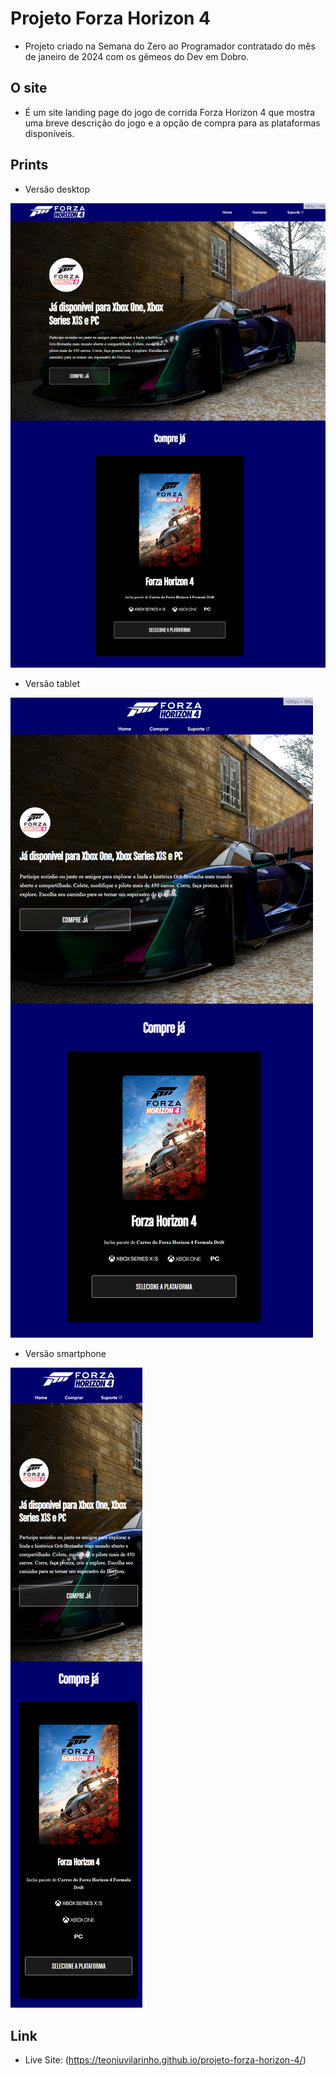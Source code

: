# Projeto Forza Horizon 4
- Projeto criado na Semana do Zero ao Programador contratado do mês de janeiro de 2024 com os gêmeos do Dev em Dobro.

## O site
- É um site landing page do jogo de corrida Forza Horizon 4 que mostra uma breve descrição do jogo e a opção de compra para as plataformas disponíveis.

## Prints
- Versão desktop

<img src="./src/design/projeto-forza-horizon-4-desktop.png">

- Versão tablet

<img src="./src/design/projeto-forza-horizon-4-tablet.png">

- Versão smartphone

<img src="./src/design/projeto-forza-horizon-4-smartphone.png">

## Link

- Live Site: (https://teoniuvilarinho.github.io/projeto-forza-horizon-4/)
